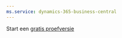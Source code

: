 ```yaml
---
ms.service: dynamics-365-business-central
---
```

Start een [gratis proefversie](https://go.microsoft.com/fwlink/?linkid=847861)
